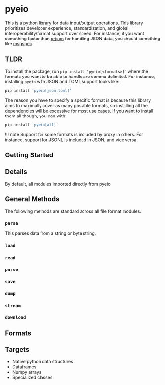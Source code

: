 # pyeio

This is a python library for data input/output operations. This library prioritizes developer experience, standardization, and global interoperability/format support over speed. For instance, if you want something faster than [orjson](https://github.com/ijl/orjson) for handling JSON data, you should something like [msgspec](https://jcristharif.com/msgspec/).

## TLDR

To install the package, run `pip install 'pyeio[<formats>]'` where the formats you want to be able to handle are comma delimited. For instance, installing `pyeio` with JSON and TOML support looks like:

```sh
pip install 'pyeio[json,toml]'
```

The reason you have to specify a specific format is because this library aims to maximally cover as many possible formats, so installing all the dependencies will be excessive for most use cases. If you want to install them all though, you can with:

```sh
pip install 'pyeio[all]'
```

!!! note
    Support for some formats is included by proxy in others. For instance, support for JSONL is included in JSON, and vice versa.

## Getting Started


## Details

By default, all modules imported directly from pyeio



## General Methods

The following methods are standard across all file format modules.

### `parse`

This parses data from a string or byte string.

### `load`

### `read`

### `parse`

### `save`

### `dump`

### `stream`

### `download`





## Formats

## Targets

- Native python data structures
- Dataframes
- Numpy arrays
- Specialized classes




